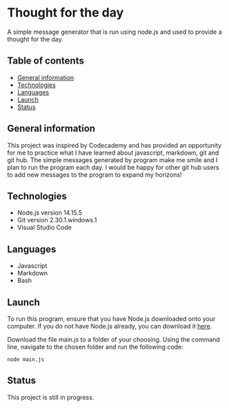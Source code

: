 # Thought for the day

A simple message generator that is run using node.js and used to provide a thought for the day.

## Table of contents
* [General information](#General-information)
* [Technologies](#Technologies)
* [Languages](#Languages)
* [Launch](#Launch)
* [Status](#Status)

## General information

This project was inspired by Codecademy and has provided an opportunity for me to practice what I have learned about javascript, markdown, git and git hub. The simple messages generated by program make me smile and I plan to run the program each day. I would be happy for other git hub users to add new messages to the program to expand my horizons!

## Technologies

* Node.js version 14.15.5
* Git version 2.30.1.windows.1
* Visual Studio Code

## Languages

* Javascript
* Markdown
* Bash

## Launch

To run this program, ensure that you have Node.js downloaded onto your computer. If you do not have Node.js already, you can download it [here](https://nodejs.org/en/).

Download the file main.js to a folder of your choosing. Using the command line, navigate to the chosen folder and run the following code:

    node main.js 

## Status

This project is still in progress.